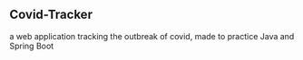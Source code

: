 ## Covid-Tracker

a web application tracking the outbreak of covid, made to practice Java and Spring Boot
